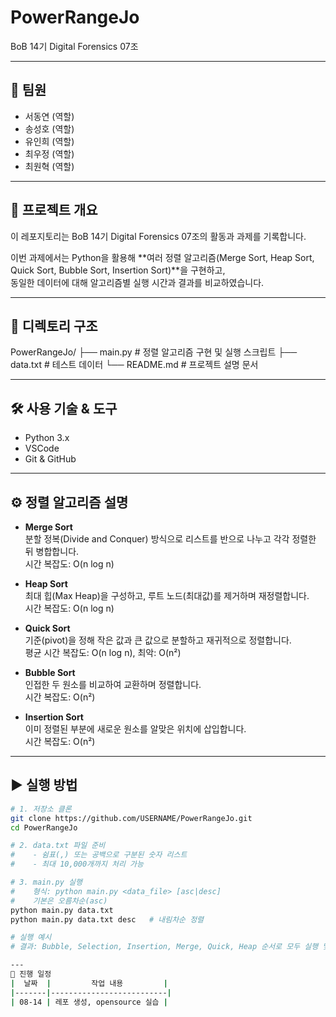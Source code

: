 # PowerRangeJo
BoB 14기 Digital Forensics 07조

---

## 👥 팀원
- 서동연 (역할)
- 송성호 (역할)
- 유인희 (역할)
- 최우정 (역할)
- 최원혁 (역할)

---

## 📌 프로젝트 개요
이 레포지토리는 BoB 14기 Digital Forensics 07조의 활동과 과제를 기록합니다.  

이번 과제에서는 Python을 활용해 **여러 정렬 알고리즘(Merge Sort, Heap Sort, Quick Sort, Bubble Sort, Insertion Sort)**을 구현하고,  
동일한 데이터에 대해 알고리즘별 실행 시간과 결과를 비교하였습니다.

---

## 📂 디렉토리 구조
PowerRangeJo/
├── main.py # 정렬 알고리즘 구현 및 실행 스크립트
├── data.txt # 테스트 데이터
└── README.md # 프로젝트 설명 문서

---

## 🛠 사용 기술 & 도구
- Python 3.x
- VSCode
- Git & GitHub

---

## ⚙️ 정렬 알고리즘 설명
- **Merge Sort**  
  분할 정복(Divide and Conquer) 방식으로 리스트를 반으로 나누고 각각 정렬한 뒤 병합합니다.  
  시간 복잡도: O(n log n)

- **Heap Sort**  
  최대 힙(Max Heap)을 구성하고, 루트 노드(최대값)를 제거하며 재정렬합니다.  
  시간 복잡도: O(n log n)

- **Quick Sort**  
  기준(pivot)을 정해 작은 값과 큰 값으로 분할하고 재귀적으로 정렬합니다.  
  평균 시간 복잡도: O(n log n), 최악: O(n²)

- **Bubble Sort**  
  인접한 두 원소를 비교하여 교환하며 정렬합니다.  
  시간 복잡도: O(n²)

- **Insertion Sort**  
  이미 정렬된 부분에 새로운 원소를 알맞은 위치에 삽입합니다.  
  시간 복잡도: O(n²)

---

## ▶ 실행 방법
```bash
# 1. 저장소 클론
git clone https://github.com/USERNAME/PowerRangeJo.git
cd PowerRangeJo

# 2. data.txt 파일 준비
#    - 쉼표(,) 또는 공백으로 구분된 숫자 리스트
#    - 최대 10,000개까지 처리 가능

# 3. main.py 실행
#    형식: python main.py <data_file> [asc|desc]
#    기본은 오름차순(asc)
python main.py data.txt
python main.py data.txt desc   # 내림차순 정렬

# 실행 예시
# 결과: Bubble, Selection, Insertion, Merge, Quick, Heap 순서로 모두 실행 및 시간 측정

---
📅 진행 일정
|  날짜  |         작업 내용         |
|-------|--------------------------|
| 08-14 | 레포 생성, opensource 실습 |